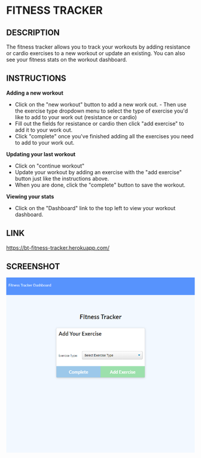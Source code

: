 # FITNESS TRACKER

## DESCRIPTION
The fitness tracker allows you to track your workouts by adding resistance or cardio exercises to a new workout or update an existing. You can also see your fitness stats on the workout dashboard.

## INSTRUCTIONS
**Adding a new workout**
- Click on the "new workout" button to add a new work out. - Then use the exercise type dropdown menu to select the type of exercise you'd like to add to your work out (resistance or cardio)
- Fill out the fields for resistance or cardio then click "add exercise" to add it to your work out.
- Click "complete" once you've finished adding all the exercises you need to add to your work out.

**Updating your last workout**
- Click on "continue workout"
- Update your workout by adding an exercise with the "add exercise" button just like the instructions above.
- When you are done, click the "complete" button to save the workout.

**Viewing your stats**
- Click on the "Dashboard" link to the top left to view your workout dashboard.

## LINK
https://bt-fitness-tracker.herokuapp.com/

## SCREENSHOT
![screenshot of fitness tracker](public/img/screenshot.png)
